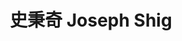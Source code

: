 ---
chinese_name: 史秉奇
english_name: Joseph Shig
title: 史秉奇 Joseph Shig
id: shigjoseph
collection: members
position: Part-time Research Assistant
type: part-time research assistant
department: 經濟學系學士班五年級
# image_path: https://source.unsplash.com/collection/139386/600x600?a=.png
photo: pt_ra/bio-photo.jpg
# blurb: 123
---